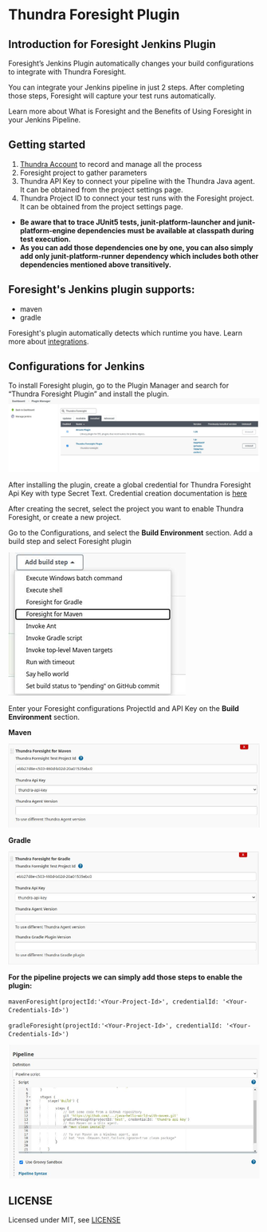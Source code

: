 # Thundra Foresight Plugin

## Introduction for Foresight Jenkins Plugin

Foresight’s Jenkins Plugin automatically changes your build configurations to integrate with Thundra Foresight.

You can integrate your Jenkins pipeline in just 2 steps. After completing those steps, Foresight will capture your test runs automatically.

Learn more about What is Foresight and the Benefits of Using Foresight in your Jenkins Pipeline.


## Getting started

1. [Thundra Account](https://start.thundra.io) to record and manage all the process
2. Foresight project to gather parameters
3. Thundra API Key to connect your pipeline with the Thundra Java agent. It can be obtained from the project settings page.
4. Thundra Project ID to connect your test runs with the Foresight project. It can be obtained from the project settings page.
* **Be aware that to trace JUnit5 tests, junit-platform-launcher and junit-platform-engine dependencies must be available at classpath during test execution.**
* **As you can add those dependencies one by one, you can also simply add only junit-platform-runner dependency which includes both other dependencies mentioned above transitively.**

## Foresight's Jenkins plugin supports:
* maven
* gradle 
  
Foresight's plugin automatically detects which runtime you have. Learn more about [integrations](https://foresight.docs.thundra.io/integrations/supported-integrations).

## Configurations for Jenkins
To install Foresight plugin, go to the Plugin Manager and search for “Thundra Foresight Plugin” and install the plugin.
![alt text](images/plugin_install.jpg "Plugin Install")

After installing the plugin, create a global credential for Thundra Foresight Api Key with type Secret Text. Credential creation documentation is [here](https://www.jenkins.io/doc/book/using/using-credentials/#:~:text=From%20the%20Jenkins%20home%20page,Add%20Credentials%20on%20the%20left.)

After creating the secret, select the project you want to enable Thundra Foresight, or create a new project.

Go to the Configurations, and select the **Build Environment** section. Add a build step and select Foresight plugin

![alt text](images/add_step.jpg "Step Add")

Enter your Foresight configurations ProjectId and API Key on the **Build Environment** section.

**Maven**

![alt text](images/foresight_maven.jpg "Maven Add")

**Gradle**

![alt text](images/foresight_gradle.jpg "Gradle Add")

**For the pipeline projects we can simply add those steps to enable the plugin:**

`mavenForesight(projectId:'<Your-Project-Id>', credentialId: '<Your-Credentials-Id>')`

`gradleForesight(projectId:'<Your-Project-Id>', credentialId: '<Your-Credentials-Id>')`

![alt text](images/pipeline.jpg "Pipeline")

## LICENSE

Licensed under MIT, see [LICENSE](LICENSE)

